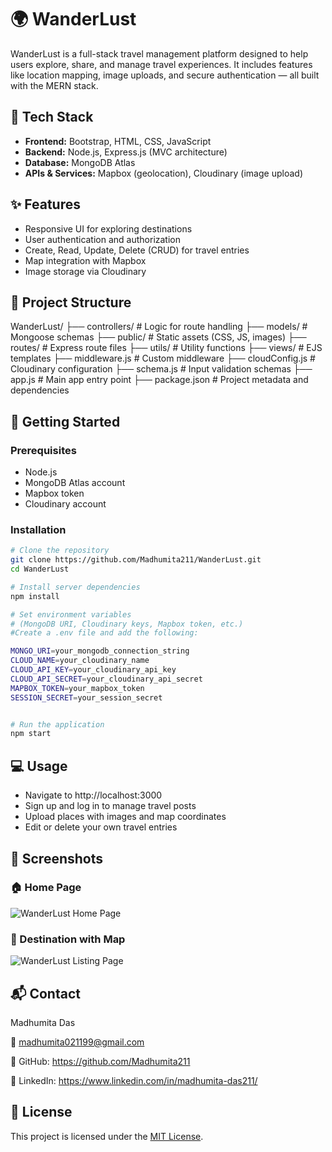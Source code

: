 # 🌍 WanderLust

WanderLust is a full-stack travel management platform designed to help users explore, share, and manage travel experiences. It includes features like location mapping, image uploads, and secure authentication — all built with the MERN stack.

## 🔧 Tech Stack

- **Frontend:** Bootstrap, HTML, CSS, JavaScript
- **Backend:** Node.js, Express.js (MVC architecture)
- **Database:** MongoDB Atlas
- **APIs & Services:** Mapbox (geolocation), Cloudinary (image upload)

## ✨ Features

- Responsive UI for exploring destinations
- User authentication and authorization
- Create, Read, Update, Delete (CRUD) for travel entries
- Map integration with Mapbox
- Image storage via Cloudinary

## 📁 Project Structure

WanderLust/
├── controllers/ # Logic for route handling
├── models/ # Mongoose schemas
├── public/ # Static assets (CSS, JS, images)
├── routes/ # Express route files
├── utils/ # Utility functions
├── views/ # EJS templates
├── middleware.js # Custom middleware
├── cloudConfig.js # Cloudinary configuration
├── schema.js # Input validation schemas
├── app.js # Main app entry point
├── package.json # Project metadata and dependencies

## 🚀 Getting Started

### Prerequisites

- Node.js
- MongoDB Atlas account
- Mapbox token
- Cloudinary account

### Installation

```bash
# Clone the repository
git clone https://github.com/Madhumita211/WanderLust.git
cd WanderLust

# Install server dependencies
npm install

# Set environment variables
# (MongoDB URI, Cloudinary keys, Mapbox token, etc.)
#Create a .env file and add the following:

MONGO_URI=your_mongodb_connection_string
CLOUD_NAME=your_cloudinary_name
CLOUD_API_KEY=your_cloudinary_api_key
CLOUD_API_SECRET=your_cloudinary_api_secret
MAPBOX_TOKEN=your_mapbox_token
SESSION_SECRET=your_session_secret


# Run the application
npm start
```

## 💻 Usage

- Navigate to http://localhost:3000
- Sign up and log in to manage travel posts
- Upload places with images and map coordinates
- Edit or delete your own travel entries

## 📸 Screenshots

### 🏠 Home Page

![WanderLust Home Page](https://github.com/user-attachments/assets/cb88fdb4-8604-4f01-97d6-8029979efbdf)

### 📍 Destination with Map

![WanderLust Listing Page](https://github.com/user-attachments/assets/b78fea30-9a3d-4a4c-80aa-017f0a81516c)

## 📬 Contact

Madhumita Das

📧 madhumita021199@gmail.com

🔗 GitHub: https://github.com/Madhumita211

🔗 LinkedIn: https://www.linkedin.com/in/madhumita-das211/

## 📄 License

This project is licensed under the [MIT License](LICENSE).
